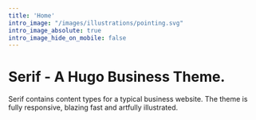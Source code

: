 ```yaml
---
title: 'Home'
intro_image: "/images/illustrations/pointing.svg"
intro_image_absolute: true
intro_image_hide_on_mobile: false
---
```


# Serif - A Hugo Business Theme.

Serif contains content types for a typical business website. The theme is fully responsive, blazing fast and artfully illustrated.

